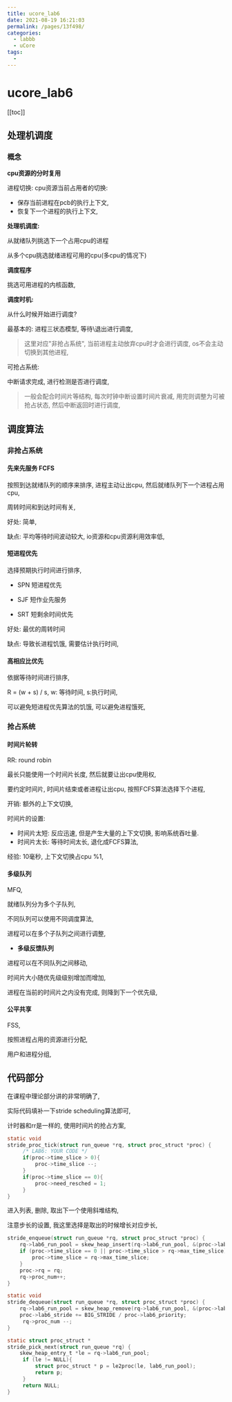 ```yaml
---
title: ucore_lab6
date: 2021-08-19 16:21:03
permalink: /pages/13f498/
categories:
  - labbb
  - uCore
tags:
  - 
---
```

# ucore_lab6

[[toc]]

## 处理机调度

### 概念

**cpu资源的分时复用**

进程切换: cpu资源当前占用者的切换:

- 保存当前进程在pcb的执行上下文,
- 恢复下一个进程的执行上下文,

**处理机调度:**

从就绪队列挑选下一个占用cpu的进程

从多个cpu挑选就绪进程可用的cpu(多cpu的情况下)

**调度程序**

挑选可用进程的内核函数, 

**调度时机:**

从什么时候开始进行调度? 

最基本的: 进程三状态模型, 等待\退出进行调度, 

> 这里对应"非抢占系统", 当前进程主动放弃cpu时才会进行调度, os不会主动切换到其他进程, 

可抢占系统:

中断请求完成, 进行检测是否进行调度, 

> 一般会配合时间片等结构, 每次时钟中断设置时间片衰减, 用完则调整为可被抢占状态, 然后中断返回时进行调度,

## 调度算法

### 非抢占系统

#### 先来先服务 FCFS

按照到达就绪队列的顺序来排序, 进程主动让出cpu, 然后就绪队列下一个进程占用cpu, 

周转时间和到达时间有关, 

好处: 简单, 

缺点: 平均等待时间波动较大, io资源和cpu资源利用效率低, 

#### 短进程优先

选择预期执行时间进行排序, 

* SPN 短进程优先

* SJF 短作业先服务
* SRT 短剩余时间优先

好处: 最优的周转时间

缺点: 导致长进程饥饿, 需要估计执行时间,

#### 高相应比优先 

依据等待时间进行排序, 

R = (w + s) / s, w: 等待时间, s:执行时间,

可以避免短进程优先算法的饥饿, 可以避免进程饿死, 

### 抢占系统

#### 时间片轮转

RR: round robin

最长只能使用一个时间片长度, 然后就要让出cpu使用权,

要约定时间片, 时间片结束或者进程让出cpu, 按照FCFS算法选择下个进程,

开销: 额外的上下文切换, 

时间片的设置: 

* 时间片太短: 反应迅速, 但是产生大量的上下文切换, 影响系统吞吐量.
* 时间片太长: 等待时间太长, 退化成FCFS算法, 

经验: 10毫秒, 上下文切换占cpu %1, 

#### 多级队列

MFQ, 

就绪队列分为多个子队列, 

不同队列可以使用不同调度算法, 

进程可以在多个子队列之间进行调整, 

* **多级反馈队列**

进程可以在不同队列之间移动, 

时间片大小随优先级级别增加而增加, 

进程在当前的时间片之内没有完成, 则降到下一个优先级, 

#### 公平共享

FSS, 

按照进程占用的资源进行分配, 

用户和进程分组, 

## 代码部分 

在课程中理论部分讲的非常明确了, 

实际代码填补一下stride scheduling算法即可, 

计时器和rr是一样的, 使用时间片的抢占方案, 

```c
static void
stride_proc_tick(struct run_queue *rq, struct proc_struct *proc) {
     /* LAB6: YOUR CODE */
     if(proc->time_slice > 0){
         proc->time_slice --;
     }
     if(proc->time_slice == 0){
         proc->need_resched = 1;
     }
}
```

进入列表, 删除, 取出下一个使用斜堆结构, 

注意步长的设置, 我这里选择是取出的时候增长对应步长, 

```c
stride_enqueue(struct run_queue *rq, struct proc_struct *proc) {
    rq->lab6_run_pool = skew_heap_insert(rq->lab6_run_pool, &(proc->lab6_run_pool), proc_stride_comp_f);
    if (proc->time_slice == 0 || proc->time_slice > rq->max_time_slice){
        proc->time_slice = rq->max_time_slice;
    }
    proc->rq = rq;
    rq->proc_num++;
}

static void
stride_dequeue(struct run_queue *rq, struct proc_struct *proc) {
    rq->lab6_run_pool = skew_heap_remove(rq->lab6_run_pool, &(proc->lab6_run_pool), proc_stride_comp_f);
    proc->lab6_stride += BIG_STRIDE / proc->lab6_priority;
     rq->proc_num --;
}

static struct proc_struct *
stride_pick_next(struct run_queue *rq) {
    skew_heap_entry_t *le = rq->lab6_run_pool;
     if (le != NULL){
         struct proc_struct * p = le2proc(le, lab6_run_pool);
         return p;
     }
     return NULL;
}
```

